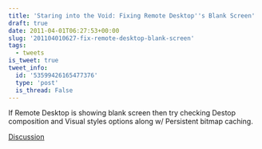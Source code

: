 ```yaml
---
title: 'Staring into the Void: Fixing Remote Desktop''s Blank Screen'
draft: true
date: 2011-04-01T06:27:53+00:00
slug: '201104010627-fix-remote-desktop-blank-screen'
tags:
  - tweets
is_tweet: true
tweet_info:
  id: '53599426165477376'
  type: 'post'
  is_thread: False
---
```




If Remote Desktop is showing blank screen then try checking Destop composition and Visual styles options along w/ Persistent bitmap caching.

[Discussion](https://x.com/sytelus/status/53599426165477376)
